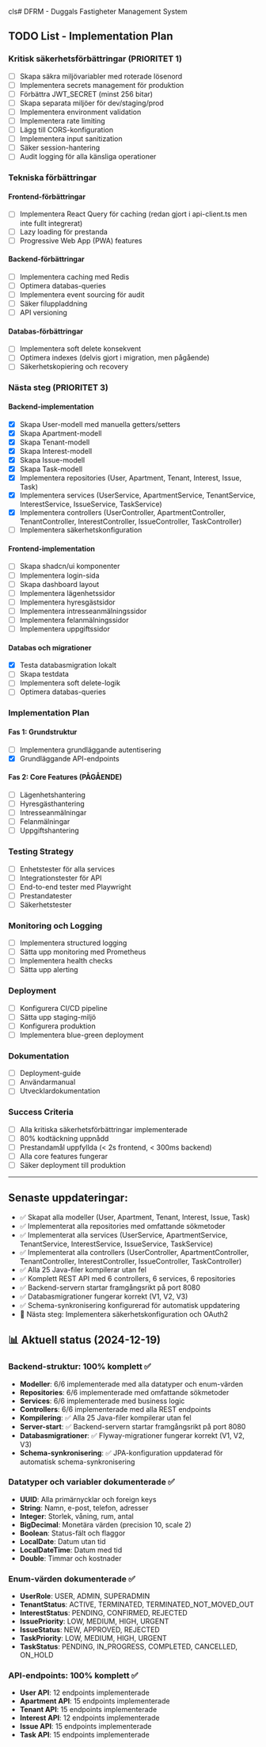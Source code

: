 cls# DFRM - Duggals Fastigheter Management System
## TODO List - Implementation Plan

### Kritisk säkerhetsförbättringar (PRIORITET 1)
- [ ] Skapa säkra miljövariabler med roterade lösenord
- [ ] Implementera secrets management för produktion
- [ ] Förbättra JWT_SECRET (minst 256 bitar)
- [ ] Skapa separata miljöer för dev/staging/prod
- [ ] Implementera environment validation
- [ ] Implementera rate limiting
- [ ] Lägg till CORS-konfiguration
- [ ] Implementera input sanitization
- [ ] Säker session-hantering
- [ ] Audit logging för alla känsliga operationer

### Tekniska förbättringar
#### Frontend-förbättringar
- [ ] Implementera React Query för caching (redan gjort i api-client.ts men inte fullt integrerat)
- [ ] Lazy loading för prestanda
- [ ] Progressive Web App (PWA) features

#### Backend-förbättringar
- [ ] Implementera caching med Redis
- [ ] Optimera databas-queries
- [ ] Implementera event sourcing för audit
- [ ] Säker filuppladdning
- [ ] API versioning

#### Databas-förbättringar
- [ ] Implementera soft delete konsekvent
- [ ] Optimera indexes (delvis gjort i migration, men pågående)
- [ ] Säkerhetskopiering och recovery

### Nästa steg (PRIORITET 3)

#### Backend-implementation
- [x] Skapa User-modell med manuella getters/setters
- [x] Skapa Apartment-modell
- [x] Skapa Tenant-modell
- [x] Skapa Interest-modell
- [x] Skapa Issue-modell
- [x] Skapa Task-modell
- [x] Implementera repositories (User, Apartment, Tenant, Interest, Issue, Task)
- [x] Implementera services (UserService, ApartmentService, TenantService, InterestService, IssueService, TaskService)
- [x] Implementera controllers (UserController, ApartmentController, TenantController, InterestController, IssueController, TaskController)
- [ ] Implementera säkerhetskonfiguration

#### Frontend-implementation
- [ ] Skapa shadcn/ui komponenter
- [ ] Implementera login-sida
- [ ] Skapa dashboard layout
- [ ] Implementera lägenhetssidor
- [ ] Implementera hyresgästsidor
- [ ] Implementera intresseanmälningssidor
- [ ] Implementera felanmälningssidor
- [ ] Implementera uppgiftssidor

#### Databas och migrationer
- [x] Testa databasmigration lokalt
- [ ] Skapa testdata
- [ ] Implementera soft delete-logik
- [ ] Optimera databas-queries

### Implementation Plan

#### Fas 1: Grundstruktur
- [ ] Implementera grundläggande autentisering
- [x] Grundläggande API-endpoints

#### Fas 2: Core Features (PÅGÅENDE)
- [ ] Lägenhetshantering
- [ ] Hyresgästhantering
- [ ] Intresseanmälningar
- [ ] Felanmälningar
- [ ] Uppgiftshantering

### Testing Strategy
- [ ] Enhetstester för alla services
- [ ] Integrationstester för API
- [ ] End-to-end tester med Playwright
- [ ] Prestandatester
- [ ] Säkerhetstester

### Monitoring och Logging
- [ ] Implementera structured logging
- [ ] Sätta upp monitoring med Prometheus
- [ ] Implementera health checks
- [ ] Sätta upp alerting

### Deployment
- [ ] Konfigurera CI/CD pipeline
- [ ] Sätta upp staging-miljö
- [ ] Konfigurera produktion
- [ ] Implementera blue-green deployment

### Dokumentation
- [ ] Deployment-guide
- [ ] Användarmanual
- [ ] Utvecklardokumentation

### Success Criteria
- [ ] Alla kritiska säkerhetsförbättringar implementerade
- [ ] 80% kodtäckning uppnådd
- [ ] Prestandamål uppfyllda (< 2s frontend, < 300ms backend)
- [ ] Alla core features fungerar
- [ ] Säker deployment till produktion

---

## Senaste uppdateringar:
- ✅ Skapat alla modeller (User, Apartment, Tenant, Interest, Issue, Task)
- ✅ Implementerat alla repositories med omfattande sökmetoder
- ✅ Implementerat alla services (UserService, ApartmentService, TenantService, InterestService, IssueService, TaskService)
- ✅ Implementerat alla controllers (UserController, ApartmentController, TenantController, InterestController, IssueController, TaskController)
- ✅ Alla 25 Java-filer kompilerar utan fel
- ✅ Komplett REST API med 6 controllers, 6 services, 6 repositories
- ✅ Backend-servern startar framgångsrikt på port 8080
- ✅ Databasmigrationer fungerar korrekt (V1, V2, V3)
- ✅ Schema-synkronisering konfigurerad för automatisk uppdatering
- 🔄 Nästa steg: Implementera säkerhetskonfiguration och OAuth2

## 📊 Aktuell status (2024-12-19)

### Backend-struktur: 100% komplett ✅
- **Modeller**: 6/6 implementerade med alla datatyper och enum-värden
- **Repositories**: 6/6 implementerade med omfattande sökmetoder
- **Services**: 6/6 implementerade med business logic
- **Controllers**: 6/6 implementerade med alla REST endpoints
- **Kompilering**: ✅ Alla 25 Java-filer kompilerar utan fel
- **Server-start**: ✅ Backend-servern startar framgångsrikt på port 8080
- **Databasmigrationer**: ✅ Flyway-migrationer fungerar korrekt (V1, V2, V3)
- **Schema-synkronisering**: ✅ JPA-konfiguration uppdaterad för automatisk schema-synkronisering

### Datatyper och variabler dokumenterade ✅
- **UUID**: Alla primärnycklar och foreign keys
- **String**: Namn, e-post, telefon, adresser
- **Integer**: Storlek, våning, rum, antal
- **BigDecimal**: Monetära värden (precision 10, scale 2)
- **Boolean**: Status-fält och flaggor
- **LocalDate**: Datum utan tid
- **LocalDateTime**: Datum med tid
- **Double**: Timmar och kostnader

### Enum-värden dokumenterade ✅
- **UserRole**: USER, ADMIN, SUPERADMIN
- **TenantStatus**: ACTIVE, TERMINATED, TERMINATED_NOT_MOVED_OUT
- **InterestStatus**: PENDING, CONFIRMED, REJECTED
- **IssuePriority**: LOW, MEDIUM, HIGH, URGENT
- **IssueStatus**: NEW, APPROVED, REJECTED
- **TaskPriority**: LOW, MEDIUM, HIGH, URGENT
- **TaskStatus**: PENDING, IN_PROGRESS, COMPLETED, CANCELLED, ON_HOLD

### API-endpoints: 100% komplett ✅
- **User API**: 12 endpoints implementerade
- **Apartment API**: 15 endpoints implementerade
- **Tenant API**: 15 endpoints implementerade
- **Interest API**: 12 endpoints implementerade
- **Issue API**: 15 endpoints implementerade
- **Task API**: 15 endpoints implementerade 